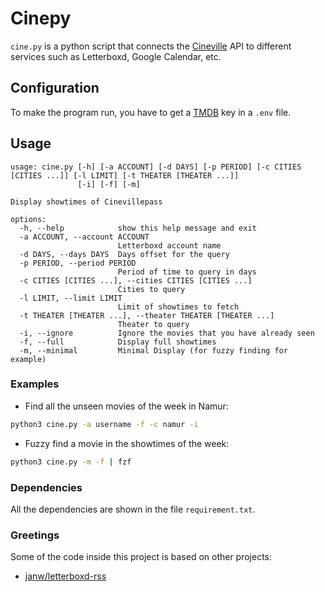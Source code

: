 # Cinepy
`cine.py` is a python script that connects the [Cineville](https://cinevillepass.be/) API to different services such as Letterboxd, Google Calendar, etc.

## Configuration
To make the program run, you have to get a [TMDB](https://www.themoviedb.org/) key in a `.env` file.

## Usage
```
usage: cine.py [-h] [-a ACCOUNT] [-d DAYS] [-p PERIOD] [-c CITIES [CITIES ...]] [-l LIMIT] [-t THEATER [THEATER ...]]
               [-i] [-f] [-m]

Display showtimes of Cinevillepass

options:
  -h, --help            show this help message and exit
  -a ACCOUNT, --account ACCOUNT
                        Letterboxd account name
  -d DAYS, --days DAYS  Days offset for the query
  -p PERIOD, --period PERIOD
                        Period of time to query in days
  -c CITIES [CITIES ...], --cities CITIES [CITIES ...]
                        Cities to query
  -l LIMIT, --limit LIMIT
                        Limit of showtimes to fetch
  -t THEATER [THEATER ...], --theater THEATER [THEATER ...]
                        Theater to query
  -i, --ignore          Ignore the movies that you have already seen
  -f, --full            Display full showtimes
  -m, --minimal         Minimal Display (for fuzzy finding for example)
```
### Examples
- Find all the unseen movies of the week in Namur:
```bash
python3 cine.py -a username -f -c namur -i
```
- Fuzzy find a movie in the showtimes of the week:
```bash
python3 cine.py -m -f | fzf
```


### Dependencies
All the dependencies are shown in the file `requirement.txt`.

### Greetings
Some of the code inside this project is based on other projects:
- [janw/letterboxd-rss](https://github.com/janw/letterboxd-rss)
